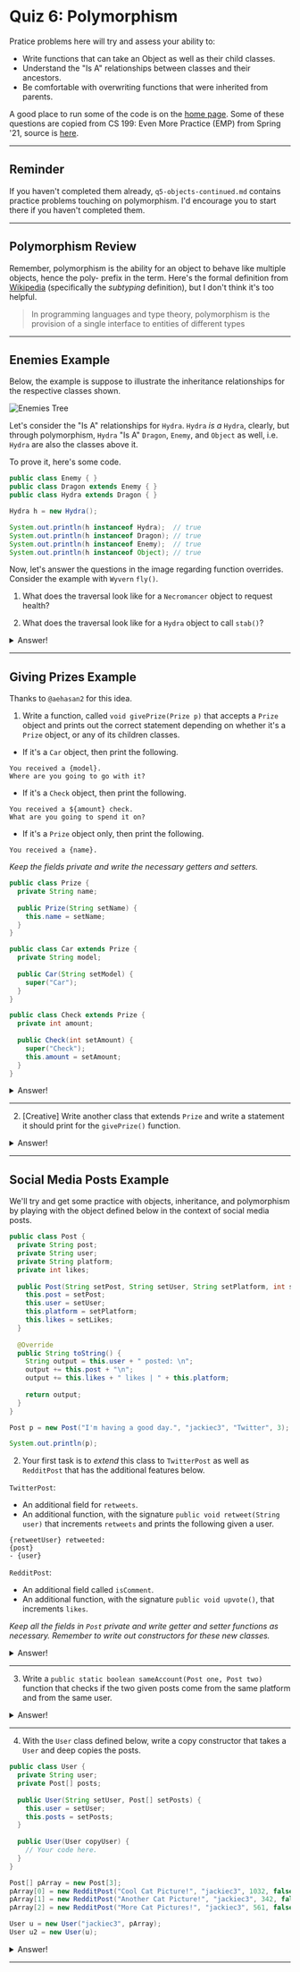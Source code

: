 # Quiz 6: Polymorphism

Pratice problems here will try and assess your ability to:
* Write functions that can take an Object as well as their child classes.
* Understand the "Is A" relationships between classes and their ancestors.
* Be comfortable with overwriting functions that were inherited from parents.

A good place to run some of the code is on the [home page](https://cs125.cs.illinois.edu/). Some of these questions are copied from CS 199: Even More Practice (EMP) from Spring '21, source is [here](https://cs199emp.netlify.app/).

----------

## Reminder

If you haven't completed them already, `q5-objects-continued.md` contains practice problems touching on polymorphism. I'd encourage you to start there if you haven't completed them.

----------

## Polymorphism Review

Remember, polymorphism is the ability for an object to behave like multiple objects, hence the poly- prefix in the term. Here's the formal definition from [Wikipedia](https://en.wikipedia.org/wiki/Polymorphism_(computer_science)) (specifically the *subtyping* definition), but I don't think it's too helpful.

> In programming languages and type theory, polymorphism is the provision of a single interface to entities of different types

----------

## Enemies Example

Below, the example is suppose to illustrate the inheritance relationships for the respective classes shown.

![Enemies Tree](https://raw.githubusercontent.com/harsh183/emp-125/master/pics/enemies_tree.png)

Let's consider the "Is A" relationships for `Hydra`. `Hydra` *is a* `Hydra`, clearly, but through polymorphism, `Hydra` "Is A" `Dragon`, `Enemy`, and `Object` as well, i.e. `Hydra` are also the classes above it.

To prove it, here's some code.

```java
public class Enemy { }
public class Dragon extends Enemy { }
public class Hydra extends Dragon { }

Hydra h = new Hydra();

System.out.println(h instanceof Hydra);  // true
System.out.println(h instanceof Dragon); // true
System.out.println(h instanceof Enemy);  // true
System.out.println(h instanceof Object); // true
```

Now, let's answer the questions in the image regarding function overrides. Consider the example with `Wyvern` `fly()`.

1. What does the traversal look like for a `Necromancer` object to request health?

2. What does the traversal look like for a `Hydra` object to call `stab()`?

<details>
  <summary>Answer!</summary>

  1. When you try and access the `health` field for a `Necromancer` object, it'll check whether there's a `health` field within `Necromancer`. Once Java figures out that one doesn't exist, it'll check the `Enemy` class and find that there is a `health` field.

  2. When a `Hydra` object calls `stab()`, it'll check within the `Hydra` object and find that there doesn't exist a `stab()` function. Fortunately, there are parent classes to see whether the `stab()` behavior exists. Java will then check `Dragon`, `Enemy`, and finally `Object`. Once Java finds that there doesn't exist a `stab()` function, it'll return an error.
</details>

----------

## Giving Prizes Example

Thanks to `@aehasan2` for this idea.

1. Write a function, called `void givePrize(Prize p)` that accepts a `Prize` object and prints out the correct statement depending on whether it's a `Prize` object, or any of its children classes.

* If it's a `Car` object, then print the following.

```
You received a {model}.
Where are you going to go with it?
```

* If it's a `Check` object, then print the following.

```
You received a ${amount} check.
What are you going to spend it on?
```

* If it's a `Prize` object only, then print the following.

```
You received a {name}.
```

*Keep the fields private and write the necessary getters and setters.*

```java
public class Prize {
  private String name;
  
  public Prize(String setName) {
    this.name = setName;
  }
}

public class Car extends Prize {
  private String model;
  
  public Car(String setModel) {
    super("Car");
  }
}

public class Check extends Prize {
  private int amount;
  
  public Check(int setAmount) {
    super("Check");
    this.amount = setAmount;
  }
}
```

<details>
  <summary>Answer!</summary>

  ```java
  void givePrize(Prize p) {
    if (p instanceof Car c) {
      System.out.println("You received a " + c.getModel());
      System.out.println("Where are you going to go with it?");
    } else if (p instanceof Check c) {
      System.out.println("You received a $" + c.getAmount() + " check.");
      System.out.println("What are you going to spend it on?");
    } else {
      System.out.println("You received a " + p.getName() + ".");
    }
  }

  givePrize(new Check(4500));
  ```
</details>

----------

2. [Creative] Write another class that extends `Prize` and write a statement it should print for the `givePrize()` function.

<details>
  <summary>Answer!</summary>

  ```java
  public class Prize {
    private String name;
    
    public Prize(String setName) {
      this.name = setName;
    }
    
    public String getName() {
      return this.name;
    }
  }

  public class Car extends Prize {
    private String model;
    
    public Car(String setModel) {
      super("Car");
    }
    
    public String getModel() {
      return this.model;
    }
  }

  public class Check extends Prize {
    private int amount;
    
    public Check(int setAmount) {
      super("Check");
      this.amount = setAmount;
    }
    
    public int getAmount() {
      return this.amount;
    }
  }

  public class Vacation extends Prize {
    private String location;
    
    public Vacation(String setLocation) {
      super("Vacation");
      this.location = setLocation;
    }
    
    public String getLocation() {
      return this.location;
    }
  }

  void givePrize(Prize p) {
    if (p instanceof Car c) {
      System.out.println("You received a " + c.getModel());
      System.out.println("Where are you going to go with it?");
    } else if (p instanceof Check c) {
      System.out.println("You received a $" + c.getAmount() + " check.");
      System.out.println("What are you going to spend it on?");
    } else if (p instanceof Vacation v) {
      System.out.println("You received a trip to " + v.getLocation() + "!");
      System.out.println("What are you going to do when you get there?");
    } else {
      System.out.println("You received a " + p.getName() + ".");
    }
  }

  givePrize(new Vacation("Cancun"));
  ```
</details>

----------

## Social Media Posts Example

We'll try and get some practice with objects, inheritance, and polymorphism by playing with the object defined below in the context of social media posts.

```java
public class Post {
  private String post;
  private String user;
  private String platform;
  private int likes;
  
  public Post(String setPost, String setUser, String setPlatform, int setLikes) {
    this.post = setPost;
    this.user = setUser;
    this.platform = setPlatform;
    this.likes = setLikes;
  }
  
  @Override
  public String toString() {
    String output = this.user + " posted: \n";
    output += this.post + "\n";
    output += this.likes + " likes | " + this.platform;
    
    return output;
  }
}

Post p = new Post("I'm having a good day.", "jackiec3", "Twitter", 3);

System.out.println(p);
```

2. Your first task is to *extend* this class to `TwitterPost` as well as `RedditPost` that has the additional features below.

`TwitterPost`:
* An additional field for `retweets`.
* An additional function, with the signature `public void retweet(String user)` that increments `retweets` and prints the following given a user.

```
{retweetUser} retweeted:
{post}
- {user}
```

`RedditPost`:
* An additional field called `isComment`.
* An additional function, with the signature `public void upvote()`, that increments `likes`.

*Keep all the fields in `Post` private and write getter and setter functions as necessary. Remember to write out constructors for these new classes.*


<details>
  <summary>Answer!</summary>

  ```java
  public class Post {
    private String post;
    private String user;
    private String platform;
    private int likes;
    
    public Post(String setPost, String setUser, String setPlatform, int setLikes) {
      this.post = setPost;
      this.user = setUser;
      this.platform = setPlatform;
      this.likes = setLikes;
    }
    
    @Override
    public String toString() {
      String output = this.user + " posted: \n";
      output += this.post + "\n";
      output += this.likes + " likes | " + this.platform;
      
      return output;
    }
    
    public String getUser() {
      return this.user;
    }
    
    public String getPost() {
      return this.post;
    }
    
    public void addLike() {
      this.likes++;
    }
    
    public int getLikes() {
      return this.likes;
    }
  }

  public class TwitterPost extends Post {
    private int retweets;
    
    public TwitterPost(String setPost, String setUser, int setLikes,
        int setRetweets) {
      super(setPost, setUser, "Twitter", setLikes);
      this.retweets = setRetweets;
    }
    
    public void retweet(String retweetUser) {
      System.out.println(retweetUser + " retweeted:\n" + getPost() 
          + "\n- " + getUser());
    }
  }

  public class RedditPost extends Post {
    private boolean isComment;
    
    public RedditPost(String setPost, String setUser, int setLikes,
        boolean setIsComment) {
      super(setPost, setUser, "Reddit", setLikes);
      this.isComment = setIsComment;
    }
    
    public void upvote() {
      addLike();
    }
    
    public int getUpvotes() {
      return getLikes();
    }
  }

  // Post p = new Post("I'm having a good day.", "jackiec3", "Twitter", 3);
  // System.out.println(p);

  // TwitterPost t = new TwitterPost("I'm on Twitter!", "jackiec3", 4, 2);
  // t.retweet("challen");

  // RedditPost r = new RedditPost("Cool Cat Picture!", "jackiec3", 1032, false);
  // r.upvote();
  // System.out.println(r.getUpvotes());
  ```
</details>

----------

3. Write a `public static boolean sameAccount(Post one, Post two)` function that checks if the two given posts come from the same platform and from the same user.

<details>
  <summary>Answer!</summary>

  ```java
  public class Post {
    private String post;
    private String user;
    private String platform;
    private int likes;
    
    public Post(String setPost, String setUser, String setPlatform, int setLikes) {
      this.post = setPost;
      this.user = setUser;
      this.platform = setPlatform;
      this.likes = setLikes;
    }
    
    @Override
    public String toString() {
      String output = this.user + " posted: \n";
      output += this.post + "\n";
      output += this.likes + " likes | " + this.platform;
      
      return output;
    }
    
    public String getUser() {
      return this.user;
    }
    
    public String getPost() {
      return this.post;
    }
    
    public void addLike() {
      this.likes++;
    }
    
    public int getLikes() {
      return this.likes;
    }
    
    // Answer here.
    public static boolean sameUser(Post one, Post two) {
      
      boolean sameUser = one.user.equals(two.user);
      
      if (one instanceof TwitterPost && two instanceof TwitterPost) {
        return sameUser;
      } else if (one instanceof RedditPost && two instanceof RedditPost) {
        return sameUser;
      } else {
        return sameUser && one.platform.equals(two.platform);
      }
    }
  }

  public class TwitterPost extends Post {
    private int retweets;
    
    public TwitterPost(String setPost, String setUser, int setLikes,
        int setRetweets) {
      super(setPost, setUser, "Twitter", setLikes);
      this.retweets = setRetweets;
    }
    
    public void retweet(String retweetUser) {
      System.out.println(retweetUser + " retweeted:\n" + getPost() 
          + "\n- " + getUser());
    }
  }

  public class RedditPost extends Post {
    private boolean isComment;
    
    public RedditPost(String setPost, String setUser, int setLikes,
        boolean setIsComment) {
      super(setPost, setUser, "Reddit", setLikes);
      this.isComment = setIsComment;
    }
    
    public void upvote() {
      addLike();
    }
    
    public int getUpvotes() {
      return getLikes();
    }
  }

  // Post p = new Post("I'm having a good day.", "jackiec3", "Twitter", 3);
  // System.out.println(p);

  TwitterPost t = new TwitterPost("I'm on Twitter!", "jackiec3", 4, 2);
  // t.retweet("challen");

  RedditPost r = new RedditPost("Cool Cat Picture!", "jackiec3", 1032, false);
  // r.upvote();
  // System.out.println(r.getUpvotes());

  RedditPost r2 = new RedditPost("Another Cat Picture!", "jackiec3", 342, false);

  System.out.println(Post.sameUser(t, r));
  System.out.println(Post.sameUser(r, r2));
  ```
</details>

----------

4. With the `User` class defined below, write a copy constructor that takes a `User` and deep copies the posts.

```java
public class User {
  private String user;
  private Post[] posts;
  
  public User(String setUser, Post[] setPosts) {
    this.user = setUser;
    this.posts = setPosts;
  }
  
  public User(User copyUser) {
    // Your code here.
  }
}

Post[] pArray = new Post[3];
pArray[0] = new RedditPost("Cool Cat Picture!", "jackiec3", 1032, false);
pArray[1] = new RedditPost("Another Cat Picture!", "jackiec3", 342, false);
pArray[2] = new RedditPost("More Cat Pictures!", "jackiec3", 561, false);

User u = new User("jackiec3", pArray);
User u2 = new User(u);
```

<details>
  <summary>Answer!</summary>

  ```java
  public class Post {
    private String post;
    private String user;
    private String platform;
    private int likes;
    
    public Post(String setPost, String setUser, String setPlatform, int setLikes) {
      this.post = setPost;
      this.user = setUser;
      this.platform = setPlatform;
      this.likes = setLikes;
    }
    
    public Post(Post copyPost) {
      this.post = new String(copyPost.post);
      this.user = new String(copyPost.user);
      this.platform = new String(copyPost.platform);
      this.likes = likes;
    }
    
    @Override
    public String toString() {
      String output = this.user + " posted: \n";
      output += this.post + "\n";
      output += this.likes + " likes | " + this.platform;
      
      return output;
    }
    
    public String getUser() {
      return this.user;
    }
    
    public String getPost() {
      return this.post;
    }
    
    public void addLike() {
      this.likes++;
    }
    
    public int getLikes() {
      return this.likes;
    }
    
    public static boolean sameUser(Post one, Post two) {
      
      boolean sameUser = one.user.equals(two.user);
      
      if (one instanceof TwitterPost && two instanceof TwitterPost) {
        return sameUser;
      } else if (one instanceof RedditPost && two instanceof RedditPost) {
        return sameUser;
      } else {
        return sameUser && one.platform.equals(two.platform);
      }
    }
  }

  public class TwitterPost extends Post {
    private int retweets;
    
    public TwitterPost(String setPost, String setUser, int setLikes,
        int setRetweets) {
      super(setPost, setUser, "Twitter", setLikes);
      this.retweets = setRetweets;
    }
    
    public void retweet(String retweetUser) {
      System.out.println(retweetUser + " retweeted:\n" + getPost() 
          + "\n- " + getUser());
    }
  }

  public class RedditPost extends Post {
    private boolean isComment;
    
    public RedditPost(String setPost, String setUser, int setLikes,
        boolean setIsComment) {
      super(setPost, setUser, "Reddit", setLikes);
      this.isComment = setIsComment;
    }
    
    public void upvote() {
      addLike();
    }
    
    public int getUpvotes() {
      return getLikes();
    }
  }

  public class User {
    private String user;
    private Post[] posts;
    
    public User(String setUser, Post[] setPosts) {
      this.user = setUser;
      this.posts = setPosts;
    }
    
    public User(User copyUser) {
      this.user = copyUser.user;
      
      this.posts = new Post[copyUser.posts.length];
      
      for (int i = 0; i < posts.length; i++) {
        this.posts[i] = new Post(copyUser.posts[i]);
      }
    }
  }

  Post[] pArray = new Post[3];
  pArray[0] = new RedditPost("Cool Cat Picture!", "jackiec3", 1032, false);
  pArray[1] = new RedditPost("Another Cat Picture!", "jackiec3", 342, false);
  pArray[2] = new RedditPost("More Cat Pictures!", "jackiec3", 561, false);

  User u = new User("jackiec3", pArray);
  User u2 = new User(u);
  ```
</details>

----------

<!-- <details>
  <summary>Answer!</summary>
</details> -->
